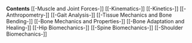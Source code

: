 **Contents**
[[-Muscle and Joint Forces-]]
[[-Kinematics-]]
[[-Kinetics-]]
[[-Anthropometry-]]
[[-Gait Analysis-]]
[[-Tissue Mechanics and Bone Bending-]]
[[-Bone Mechanics and Properties-]]
[[-Bone Adaptation and Healing-]]
[[-Hip Biomechanics-]]
[[-Spine Biomechanics-]]
[[-Shoulder Biomechanics-]]
